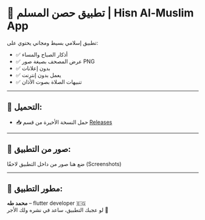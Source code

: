 # 📱 تطبيق حصن المسلم | Hisn Al-Muslim App

تطبيق إسلامي بسيط ومجاني يحتوي على:
- ✅ أذكار الصباح والمساء
- ✅ عرض المصحف بصيغة صور PNG
- ✅ بدون إعلانات
- ✅ يعمل بدون إنترنت
- ✅ تنبيهات الصلاة بصوت الأذان

---

## 🔗 التحميل:
- 📥 حمل النسخة الأخيرة من قسم [Releases](https://github.com/YourUsername/HisnAlMuslimApp/releases)

---

## 📸 صور من التطبيق:
ضع هنا صور من داخل التطبيق لاحقًا (Screenshots)

---

## 🙌 مطور التطبيق:
**محمد طه** – flutter developer 🇪🇬  
لو عجبك التطبيق، ساعد في نشره ولك الأجر 🙏
